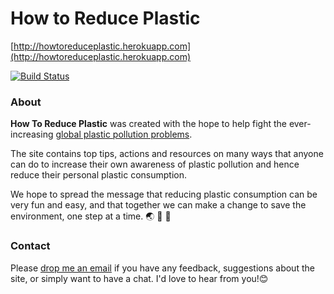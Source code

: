 # How to Reduce Plastic
[http://howtoreduceplastic.herokuapp.com](http://howtoreduceplastic.herokuapp.com)

[![Build Status](https://travis-ci.org/uyenle57/howtoreduceplastic.svg?branch=master)](https://travis-ci.org/uyenle57/howtoreduceplastic)

### About
**How To Reduce Plastic** was created with the hope to help fight the ever-increasing [global plastic pollution problems](https://www.nationalgeographic.com/magazine/2018/06/plastic-planet-waste-pollution-trash-crisis/).

The site contains top tips, actions and resources on many ways that anyone can do to increase their own awareness of plastic pollution and hence reduce their personal plastic consumption.

We hope to spread the message that reducing plastic consumption can be very fun and easy, and
that together we can make a change to save the environment, one step at a time. 🌏 🌳 🐋

### Contact
Please [drop me an email](mailto:hellouyenle@gmail.com) if you have any feedback, suggestions about the site, or simply want to have a chat. I'd love to hear from you!😊

